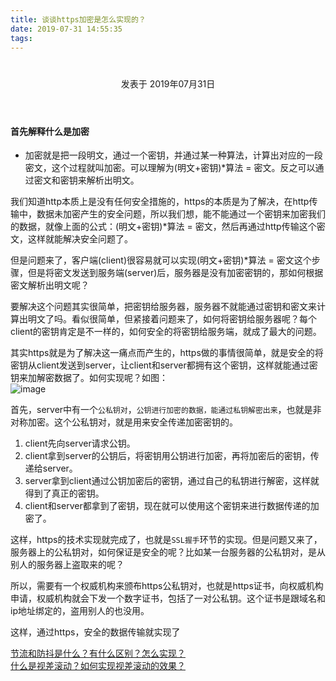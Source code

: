 ```yaml
---
title: 谈谈https加密是怎么实现的？
date: 2019-07-31 14:55:35
tags:
---
```


<div class="post-block"><link itemprop="mainEntityOfPage" href="http://cmszlx.win/2019/07/31/谈谈https加密是怎么实现的？/"><span hidden="" itemprop="author" itemscope="" itemtype="http://schema.org/Person"><meta itemprop="name" content="linXiao"><meta itemprop="description" content=""><meta itemprop="image" content="/images/avatar.gif"></span><span hidden="" itemprop="publisher" itemscope="" itemtype="http://schema.org/Organization"><meta itemprop="name" content="Hurry"></span><header class="post-header"><h1 class="post-title" itemprop="name headline"></h1><div class="post-meta"><span class="post-time"><span class="post-meta-item-icon"><i class="fa fa-calendar-o"></i></span><span class="post-meta-item-text">发表于</span><time title="创建于" itemprop="dateCreated datePublished" datetime="2019-07-31T16:28:24+08:00"> 2019年07月31日 </time></span></div></header><div class="post-body" itemprop="articleBody"><h4 id="首先解释什么是加密"><a href="#首先解释什么是加密" class="headerlink" title="首先解释什么是加密"></a>首先解释什么是加密</h4><ul><li>加密就是把一段明文，通过一个密钥，并通过某一种算法，计算出对应的一段密文，这个过程就叫加密。可以理解为(明文+密钥)*算法 = 密文。反之可以通过密文和密钥来解析出明文。</li></ul><p>我们知道http本质上是没有任何安全措施的，https的本质是为了解决，在http传输中，数据未加密产生的安全问题，所以我们想，能不能通过一个密钥来加密我们的数据，就像上面的公式：(明文+密钥)*算法 = 密文，然后再通过http传输这个密文，这样就能解决安全问题了。</p><p>但是问题来了，客户端(client)很容易就可以实现(明文+密钥)*算法 = 密文这个步骤，但是将密文发送到服务端(server)后，服务器是没有加密密钥的，那如何根据密文解析出明文呢？</p><p>要解决这个问题其实很简单，把密钥给服务器，服务器不就能通过密钥和密文来计算出明文了吗。看似很简单，但紧接着问题来了，如何将密钥给服务器呢？每个client的密钥肯定是不一样的，如何安全的将密钥给服务端，就成了最大的问题。</p><p>其实https就是为了解决这一痛点而产生的，https做的事情很简单，就是安全的将密钥从client发送到server，让client和server都拥有这个密钥，这样就能通过密钥来加解密数据了。如何实现呢？如图：<br><img src="https://user-images.githubusercontent.com/22437181/62193260-015a0600-b3aa-11e9-876d-e13e70621a7d.png" alt="image"></p><p>首先，server中有一个<code>公私钥对</code>，<code>公钥进行加密的数据，能通过私钥解密出来</code>，也就是非对称加密。这个公私钥对，就是用来安全传递加密密钥的。</p><ol><li>client先向server请求公钥。</li><li>client拿到server的公钥后，将密钥用公钥进行加密，再将加密后的密钥，传递给server。</li><li>server拿到client通过公钥加密后的密钥，通过自己的私钥进行解密，这样就得到了真正的密钥。</li><li>client和server都拿到了密钥，现在就可以使用这个密钥来进行数据传递的加密了。</li></ol><p>这样，https的技术实现就完成了，也就是<code>SSL握手</code>环节的实现。但是问题又来了，服务器上的公私钥对，如何保证是安全的呢？比如某一台服务器的公私钥对，是从别人的服务器上盗取来的呢？</p><p>所以，需要有一个权威机构来颁布https公私钥对，也就是https证书，向权威机构申请，权威机构就会下发一个数字证书，包括了一对公私钥。这个证书是跟域名和ip地址绑定的，盗用别人的也没用。</p><p>这样，通过https，安全的数据传输就实现了</p></div><footer class="post-footer"><div class="post-nav"><div class="post-nav-next post-nav-item"><a href="/2019/07/30/节流和防抖是什么？有什么区别？怎么实现？/" rel="next" title="节流和防抖是什么？有什么区别？怎么实现？"><i class="fa fa-chevron-left"></i> 节流和防抖是什么？有什么区别？怎么实现？ </a></div><span class="post-nav-divider"></span><div class="post-nav-prev post-nav-item"><a href="/2019/08/05/什么是视差滚动？如何实现视差滚动的效果？/" rel="prev" title="什么是视差滚动？如何实现视差滚动的效果？"> 什么是视差滚动？如何实现视差滚动的效果？ <i class="fa fa-chevron-right"></i></a></div></div></footer></div>
